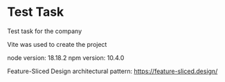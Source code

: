 # Test Task 

Test task for the company

Vite was used to create the project

node version: 18.18.2
npm version: 10.4.0

Feature-Sliced Design architectural pattern: https://feature-sliced.design/